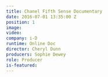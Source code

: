 ```yaml
---
title: Chanel Fifth Sense Documentary
date: 2016-07-01 13:35:00 Z
position: 1
image: 
video: 
company: i-D
runtime: Online Doc
director: Cheryl Dunn
producers: Sophie Dewey
role: Producer
is-featured: 
---
```


